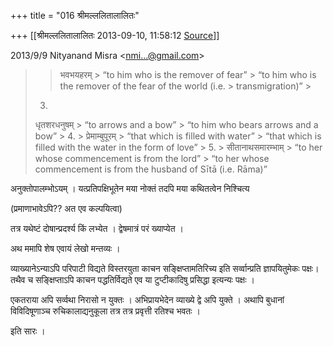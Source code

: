 +++
title = "016 श्रीमल्ललितालालितः"

+++
[[श्रीमल्ललितालालितः	2013-09-10, 11:58:12 [Source](https://groups.google.com/g/samskrita/c/6bucco1Nkvc)]]



2013/9/9 Nityanand Misra \<[nmi...@gmail.com]()\>

  

>   
> > भवभयहरम् >
> “to him who is the remover of fear” >
> “to him who is the remover of the fear of the world (i.e. > transmigration)” >
> 3. >
> धृतशरधनुषम् >
> “to arrows and a bow” >
> “to him who bears arrows and a bow” >
> 4. >
> प्रेमाम्बुपूरम् >
> “that which is filled with water” >
> “that which is filled with the water in the form of love” >
> 5. >
> सीतानाथसमारम्भाम् >
> “to her whose commencement is from the lord” >
> “to her whose commencement is from the husband of Sītā (i.e. Rāma)”

  

अनुक्तोपालम्भोऽयम् । यत्प्रतिपक्षिभूतेन मया नोक्तं तदपि मया कथितत्वेन निश्चित्य

(प्रमाणाभावेऽपि?? अत एव कल्पयित्वा)



तत्र यथेष्टं दोषान्प्रदर्श्य किं लभ्येत । द्वेषमात्रं परं ख्याप्येत ।  
  

अथ ममापि शेष एवायं लेखो मन्तव्यः ।  

व्याख्यानेऽन्याऽपि परिपाटी विद्यते विस्तरयुता काचन सङ्क्षिप्तामतिरिच्य इति सर्व्वान्प्रति ज्ञापयितुमेकः पक्षः। तथैव च सङ्क्षिप्ताऽपि काचन पद्धतिर्विद्यते एव या टुप्टीकादिषु प्रसिद्धा इत्यन्यः पक्षः ।  

एकतराया अपि सर्व्वथा निरासो न युक्तः । अभिप्रायभेदेन व्याख्ये द्वे अपि युक्ते । अथापि बुधानां विविदिषूणाञ्च रुचिकालाद्यनुकूला तत्र तत्र प्रवृत्ती रतिश्च भवतः ।  

इति सारः ।

